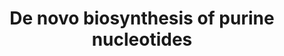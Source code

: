 ---
annotations:
- id: PW:0000012
  parent: classic metabolic pathway
  type: Pathway Ontology
  value: nucleotide metabolic pathway
- id: PW:0000867
  parent: classic metabolic pathway
  type: Pathway Ontology
  value: de novo purine biosynthetic pathway
authors:
- M.Braymer
- MaintBot
- Christine Chichester
- Egonw
- Mkutmon
- Eweitz
- Khanspers
citedin: ''
communities: []
description: 'Purine nucleotides participate in many aspects of cellular metabolism
  including the structure of DNA and RNA, serving as enzyme cofactors, functioning
  in cellular signaling, acting as phosphate group donors, and generating cellular
  energy. Maintenance of the proper balance of intracellular pools of these nucleotides
  is critical to normal function. This occurs through a combination of de novo biosynthesis
  and salvage pathways for pre-existing purine bases, nucleosides and nucleotides.  The
  de novo biosynthetic pathway for purine nucleotides is highly conserved among organisms,
  but its regulation and the organization of the genes encoding the enzymes vary.
  This fourteen step pathway contains ten steps that branch at IMP to form AMP and
  GMP, each in two steps. Regulation of the pathway has been well studied in microbes
  such as Escherichia coli, Bacillus subtilis and Saccharomyces cerevisiae, but little
  is known about its regulation in higher eukaryotes (metazoa, and plants).  Source:
  [yeastgenome.org](https://pathway.yeastgenome.org/)'
last-edited: 2025-08-18
ndex: null
organisms:
- Saccharomyces cerevisiae
redirect_from:
- /index.php/Pathway:WP203
- /instance/WP203
- /instance/WP203_r140403
revision: r140403
schema-jsonld:
- '@context': https://schema.org/
  '@id': https://wikipathways.github.io/pathways/WP203.html
  '@type': Dataset
  creator:
    '@type': Organization
    name: WikiPathways
  description: 'Purine nucleotides participate in many aspects of cellular metabolism
    including the structure of DNA and RNA, serving as enzyme cofactors, functioning
    in cellular signaling, acting as phosphate group donors, and generating cellular
    energy. Maintenance of the proper balance of intracellular pools of these nucleotides
    is critical to normal function. This occurs through a combination of de novo biosynthesis
    and salvage pathways for pre-existing purine bases, nucleosides and nucleotides.  The
    de novo biosynthetic pathway for purine nucleotides is highly conserved among
    organisms, but its regulation and the organization of the genes encoding the enzymes
    vary. This fourteen step pathway contains ten steps that branch at IMP to form
    AMP and GMP, each in two steps. Regulation of the pathway has been well studied
    in microbes such as Escherichia coli, Bacillus subtilis and Saccharomyces cerevisiae,
    but little is known about its regulation in higher eukaryotes (metazoa, and plants).  Source:
    [yeastgenome.org](https://pathway.yeastgenome.org/)'
  keywords:
  - 1-(5-phosphoribosyl)-4-carboxy-5-aminoimidazole
  - 10-formyl-THF
  - 5'-P-ribosyl-4-(N-succinocarboxamide)-5-aminoimidazole
  - 5-aminoimidazole ribonucleotide
  - 5-formamido-1-(5-phospho-D-ribosyl)imidazole-4-carboxamide
  - 5-phospho-α-D-ribose 1-diphosphate
  - 5-phospho-β-D-ribosyl-glycineamide
  - 5-phospho-β-D-ribosylamine
  - 5-phosphoribosyl-N-formylglycineamidine
  - ADE1
  - ADE12
  - ADE13
  - ADE16
  - ADE17
  - ADE2
  - ADE4
  - ADE5,7
  - ADE6
  - ADE8
  - ADK1
  - ADK2
  - ADP
  - AICAR
  - AMP
  - ATP
  - CO₂
  - GDP
  - GMP
  - GTP
  - GUA1
  - GUK1
  - H⁺
  - H₂O
  - IMD2
  - IMD3
  - IMD4
  - IMP
  - L-aspartate
  - L-glutamate
  - L-glutamine
  - L-glycine
  - NAD+
  - NADH
  - RNR1
  - RNR2
  - RNR3
  - RNR4
  - YNK1
  - adenylo-succinate
  - dADP
  - dATP
  - dGDP
  - dGTP
  - diphosphate
  - formate
  - fumarate
  - phosphate
  - xanthosine-5-phosphate
  license: CC0
  name: De novo biosynthesis of purine nucleotides
seo: CreativeWork
title: De novo biosynthesis of purine nucleotides
wpid: WP203
---